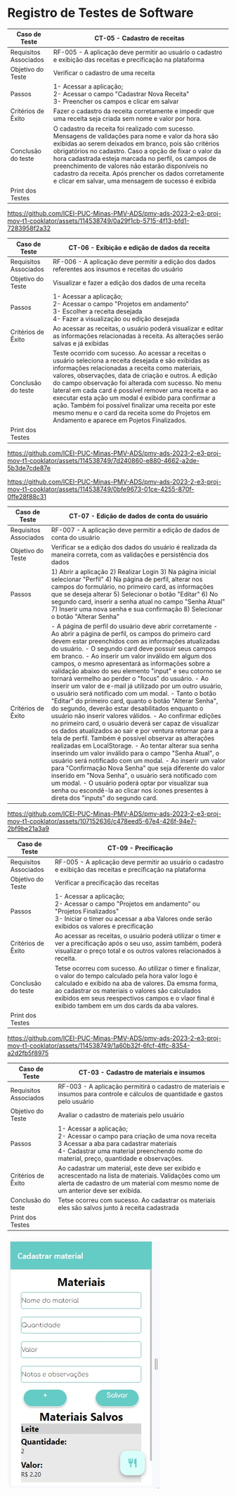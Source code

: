 # Registro de Testes de Software

| Caso de Teste | CT-05 - Cadastro de receitas |
|---------------|--------------------------|
| Requisitos Associados | RF-005 - A aplicação deve permitir ao usuário o cadastro e exibição das receitas e precificação na plataforma |
| Objetivo do Teste | Verificar o cadastro de uma receita |
| Passos | 1- Acessar a aplicação; <br> 2- Acessar o campo "Cadastrar Nova Receita" <br> 3- Preencher os campos e clicar em salvar |
| Critérios de Êxito | Fazer o cadastro da receita corretamente e impedir que uma receita seja criada sem nome e valor por hora. |
| Conclusão do teste | O cadastro da receita foi realizado com sucesso. Mensagens de validações para nome e valor da hora são exibidas ao serem deixados em branco, pois são critérios obrigatórios no cadastro. Caso a opção de fixar o valor da hora cadastrada esteja marcada no perfil, os campos de preenchimento de valores não estarão disponíveis no cadastro da receita. Após prencher os dados corretamente e clicar em salvar, uma mensagem de sucesso é exibida |
| Print dos Testes |

https://github.com/ICEI-PUC-Minas-PMV-ADS/pmv-ads-2023-2-e3-proj-mov-t1-cooklator/assets/114538749/0a29f1cb-5715-4f13-bfd1-7283958f2a32

| Caso de Teste | CT-06 - Exibição e edição de dados da receita |
|---------------|--------------------------|
| Requisitos Associados | RF-006 - A aplicação deve permitir a edição dos dados referentes aos insumos e receitas do usuário |
| Objetivo do Teste | Visualizar e fazer a edição dos dados de uma receita |
| Passos | 1- Acessar a aplicação; <br> 2- Acessar o campo "Projetos em andamento" <br> 3- Escolher a receita desejada <br> 4- Fazer a visualização ou edição desejada |
| Critérios de Êxito | Ao acessar as receitas, o usuário poderá visualizar e editar as informações relacionadas à receita. As alterações serão salvas e já exibidas |
| Conclusão do teste | Teste ocorrido com sucesso. Ao acessar a receitas o usuário seleciona a receita desejada e são exibidas as informações relacionadas a receita como materiais, valores, observações, data de criação e outros. A edição do campo observação foi alterada com sucesso. No menu lateral em cada card é possível remover uma receita e ao executar esta ação um modal é exibido para confirmar a ação. Também foi possível finalizar uma receita por este mesmo menu e o card da receita some do Projetos em Andamento e aparece em Pojetos Finalizados. |
| Print dos Testes |

https://github.com/ICEI-PUC-Minas-PMV-ADS/pmv-ads-2023-2-e3-proj-mov-t1-cooklator/assets/114538749/7d240860-e880-4662-a2de-5b3de7cde87e

https://github.com/ICEI-PUC-Minas-PMV-ADS/pmv-ads-2023-2-e3-proj-mov-t1-cooklator/assets/114538749/0bfe9673-01ce-4255-870f-0ffe28f88c31

| Caso de Teste | CT-07 - Edição de dados de conta do usuário |
|---------------|--------------------------|
| Requisitos Associados | RF-007 - A aplicação deve permitir a edição de dados de conta do usuário |
| Objetivo do Teste | Verificar se a edição dos dados do usuário é realizada da maneira correta, com as validações e persistência dos dados |
| Passos | 1) Abrir a aplicação 2) Realizar Login 3) Na página inicial selecionar "Perfil" 4) Na página de perfil, alterar nos campos do formulário, no primeiro card, as informações que se deseja alterar 5) Selecionar o botão "Editar" 6) No segundo card, inserir a senha atual no campo "Senha Atual" 7) Inserir uma nova senha e sua confirmação 8) Selecionar o botão "Alterar Senha" |
| Critérios de Êxito | - A página de perfil do usuário deve abrir corretamente - Ao abrir a página de perfil, os campos do primeiro card devem estar preenchidos com as informações atualizadas do usuário. - O segundo card deve possuir seus campos em branco. - Ao inserir um valor inválido em algum dos campos, o mesmo apresentará as informações sobre a validação abaixo do seu elemento "input" e seu cotorno se tornará vermelho ao perder o "focus" do usuário. - Ao inserir um valor de e-mail já utilizado por um outro usuário, o usuário será notificado com um modal. - Tanto o botão "Editar" do primeiro card, quanto o botão "Alterar Senha", do segundo, deverão estar desabilitados enquanto o usuário não inserir valores válidos. - Ao confirmar edições no primeiro card, o usuário deverá ser capaz de visualizar os dados atualizados ao sair e por ventura retornar para a tela de perfil. Também é possível observar as alterações realizadas em LocalStorage. - Ao tentar alterar sua senha inserindo um valor inválido para o campo "Senha Atual", o usuário será notificado com um modal. - Ao inserir um valor para "Confirmação Nova Senha" que seja diferente do valor inserido em "Nova Senha", o usuário será notificado com um modal. - O usuário poderá optar por visualizar sua senha ou escondê-la ao clicar nos ícones presentes à direta dos "inputs" do segundo card.

https://github.com/ICEI-PUC-Minas-PMV-ADS/pmv-ads-2023-2-e3-proj-mov-t1-cooklator/assets/107152636/c478eed5-67e4-426f-94e7-2bf9be21a3a9

| Caso de Teste | CT-09 - Precificação |
|---------------|--------------------------|
| Requisitos Associados | RF-005 - A aplicação deve permitir ao usuário o cadastro e exibição das receitas e precificação na plataforma |
| Objetivo do Teste | Verificar a precificação das receitas |
| Passos | 1- Acessar a aplicação; <br> 2- Acessar o campo "Projetos em andamento" ou "Projetos Finalizados" <br> 3- Iniciar o timer ou acessar a aba Valores onde serão exibidos os valores e precificação |
| Critérios de Êxito | Ao acessar as receitas, o usuário poderá utilizar o timer e ver a precificação após o seu uso, assim também, poderá visualizar o preço total e os outros valores relacionados à receita.
| Conclusão do teste | Tetse ocorreu com sucesso. Ao utilizar o timer e finalizar, o valor do tempo calculado pela hora valor logo é calculado e exibido na aba de valores. Da emsma forma, ao cadastrar os materiais o valores são calculados exibidos em seus reespectivos campos e o vlaor final é exibido tambem em um dos cards da aba valores. |
| Print dos Testes |

https://github.com/ICEI-PUC-Minas-PMV-ADS/pmv-ads-2023-2-e3-proj-mov-t1-cooklator/assets/114538749/1a60b32f-6fcf-4ffc-8354-a2d2fb5f8975

| Caso de Teste | CT-03 - Cadastro de materiais e insumos |
|---------------|--------------------------|
| Requisitos Associados | RF-003 - A aplicação permitirá o cadastro de materiais e insumos para controle e cálculos de quantidade e gastos pelo usuário |
| Objetivo do Teste | Avaliar o cadastro de materiais pelo usuário |
| Passos | 1- Acessar a aplicação; <br> 2- Acessar o campo para criação de uma nova receita <br> 3  Acessar a aba para cadastrar materiais <br> 4- Cadastrar uma material preenchendo nome do material, preço, quantidade e observações. |
| Critérios de Êxito | Ao cadastrar um material, este deve ser exibido e acrescentado na lista de materiais. Validações como um alerta de cadastro de um material com mesmo nome de um anterior deve ser exibida.
| Conclusão do teste | Tetse ocorreu com sucesso. Ao cadastrar os materiais eles são salvos junto à receita cadastrada |
| Print dos Testes |
![Alt text](image.png)
